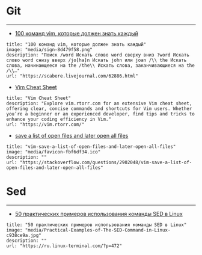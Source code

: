 # Git
---
-  [100 команд vim, которые должен знать каждый ](https://scabere.livejournal.com/62886.html)
```embed
title: "100 команд vim, которые должен знать каждый"
image: "media/sign-8d479f58.png"
description: "Поиск /word Искать слово word сверху вниз ?word Искать слово word снизу вверх /jo[ha]n Искать john или joan /\\ the Искать слова, начинающееся на the /the\\ Искать слова, заканчивающиеся на the /\\…"
url: "https://scabere.livejournal.com/62886.html"
```
- [Vim Cheat Sheet](https://vim.rtorr.com/)
```embed
title: "Vim Cheat Sheet"
description: "Explore vim.rtorr.com for an extensive Vim cheat sheet, offering clear, concise commands and shortcuts for Vim users. Whether you’re a beginner or an experienced developer, find tips and tricks to enhance your coding efficiency in Vim."
url: "https://vim.rtorr.com/"
```
-  [save a list of open files and later open all files](https://stackoverflow.com/questions/2902048/vim-save-a-list-of-open-files-and-later-open-all-files)
```embed
title: "vim-save-a-list-of-open-files-and-later-open-all-files"
image: "media/favicon-fbf6df34.ico"
description: ""
url: "https://stackoverflow.com/questions/2902048/vim-save-a-list-of-open-files-and-later-open-all-files"
```
# Sed
---
 - [50 практических примеров использования команды SED в Linux](https://ru.linux-terminal.com/?p=472)
```embed
title: "50 практических примеров использования команды SED в Linux"
image: "media/Practical-Examples-of-The-SED-Command-in-Linux-c938ce9a.jpg"
description: ""
url: "https://ru.linux-terminal.com/?p=472"
```
